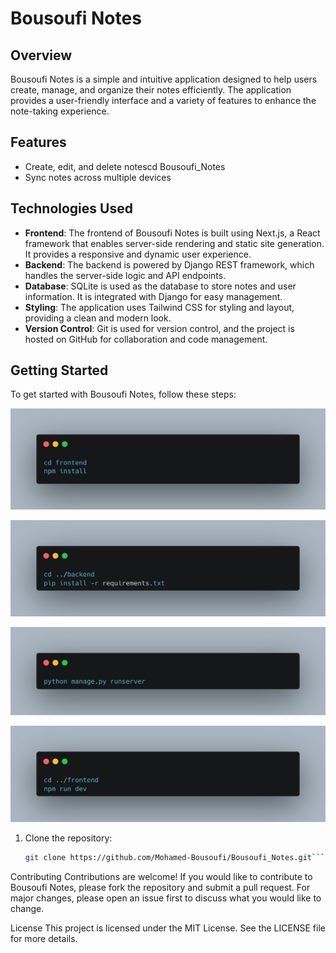 # Bousoufi Notes

## Overview
Bousoufi Notes is a simple and intuitive application designed to help users create, manage, and organize their notes efficiently. The application provides a user-friendly interface and a variety of features to enhance the note-taking experience.

## Features
- Create, edit, and delete notescd Bousoufi_Notes
- Sync notes across multiple devices

## Technologies Used
- **Frontend**: The frontend of Bousoufi Notes is built using Next.js, a React framework that enables server-side rendering and static site generation. It provides a responsive and dynamic user experience.
- **Backend**: The backend is powered by Django REST framework, which handles the server-side logic and API endpoints.
- **Database**: SQLite is used as the database to store notes and user information. It is integrated with Django for easy management.
- **Styling**: The application uses Tailwind CSS for styling and layout, providing a clean and modern look.
- **Version Control**: Git is used for version control, and the project is hosted on GitHub for collaboration and code management.

## Getting Started
To get started with Bousoufi Notes, follow these steps:

![Code Snippet](/code_snippet/npminstall.png)

![Code Snippet](/code_snippet/requirement.png)

![Code Snippet](/code_snippet/pythonmanger.png)

![Code Snippet](/code_snippet/npmrun.png)


1. Clone the repository:
    ```bash
    git clone https://github.com/Mohamed-Bousoufi/Bousoufi_Notes.git```


Contributing
Contributions are welcome! If you would like to contribute to Bousoufi Notes, please fork the repository and submit a pull request. For major changes, please open an issue first to discuss what you would like to change.

License
This project is licensed under the MIT License. See the LICENSE file for more details.

```

